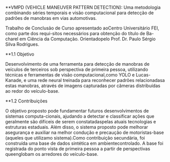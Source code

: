 **VMPD (VEHICLE MANEUVER PATTERN DETECTION): Uma metodologia combinando séries temporais e visão computacional para detecção de padrões de manobras em vias automotivas.


Trabalho de Conclusão de Curso apresentado aoCentro Universitário FEI, como parte dos requi-sitos necessários para obtenção do título de Ba-charel em Ciência da Computação.  Orientadopelo Prof. Dr. Paulo Sérgio Silva Rodrigues.


**1.1    Objetivo 

Desenvolvimento de uma ferramenta para detecção de manobras de veículos de terceiros sob perspectiva de primeira pessoa, utilizando técnicas e ferramentas de visão computacional,como YOLO e Lucas-Kanade, e uma rede neural treinada para reconhecer padrões relacionadasa estas manobras, através de imagens capturadas por câmeras distribuídas ao redor do veículo-base.

**1.2    Contribuições   

O objetivo proposto pode fundamentar futuros desenvolvimentos de sistemas computa-cionais, ajudando a detectar e classificar ações que geralmente são difíceis de serem constatadaspelas atuais tecnologias e estruturas estaduais. Além disso, o sistema proposto pode melhorar asegurança e auxiliar na melhor condução e precaução de motoristas-base (aqueles que utilizamo sistema).Como contribuição secundária, foi construída uma base de dados sintética em ambientecontrolado. A base foi registrada do ponto vista de primeira pessoa a partir de perspectivas queenglobam os arredores do veículo-base.
